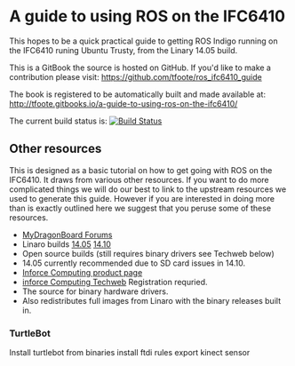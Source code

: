 # A guide to using ROS on the IFC6410

This hopes to be a quick practical guide to getting ROS Indigo running on the IFC6410 runing Ubuntu Trusty, from the Linary 14.05 build.

This is a GitBook the source is hosted on GitHub. If you'd like to make a contribution please visit: https://github.com/tfoote/ros_ifc6410_guide

The book is registered to be automatically built and made available at: http://tfoote.gitbooks.io/a-guide-to-using-ros-on-the-ifc6410/

The current build status is: [![Build Status](https://www.gitbook.io/button/status/book/tfoote/a-guide-to-using-ros-on-the-ifc6410)](https://www.gitbook.io/book/tfoote/a-guide-to-using-ros-on-the-ifc6410/activity)

## Other resources

This is designed as a basic tutorial on how to get going with ROS on the IFC6410. It draws from various other resources.
If you want to do more complicated things we will do our best to link to the upstream resources we used to generate this guide.
However if you are interested in doing more than is exactly outlined here we suggest that you peruse some of these resources.

 * [MyDragonBoard Forums](http://mydragonboard.org/?s=ifc6410)
 * Linaro builds [14.05](http://releases.linaro.org/14.05/ubuntu/ifc6410) [14.10](http://releases.linaro.org/14.10/ubuntu/ifc6410)
  * Open source builds (still requires binary drivers see Techweb below)
  * 14.05 currently recommended due to SD card issues in 14.10.
 * [Inforce Computing product page](http://www.inforcecomputing.com/products/moreinfo/inforce6410.html)
 * [inforce Computing Techweb](http://www.inforcecomputing.com/techweb/index.php) Registration requried.
  * The source for binary hardware drivers.
  * Also redistributes full images from Linaro with the binary releases built in.



### TurtleBot

Install turtlebot from binaries
install ftdi rules
export kinect sensor
